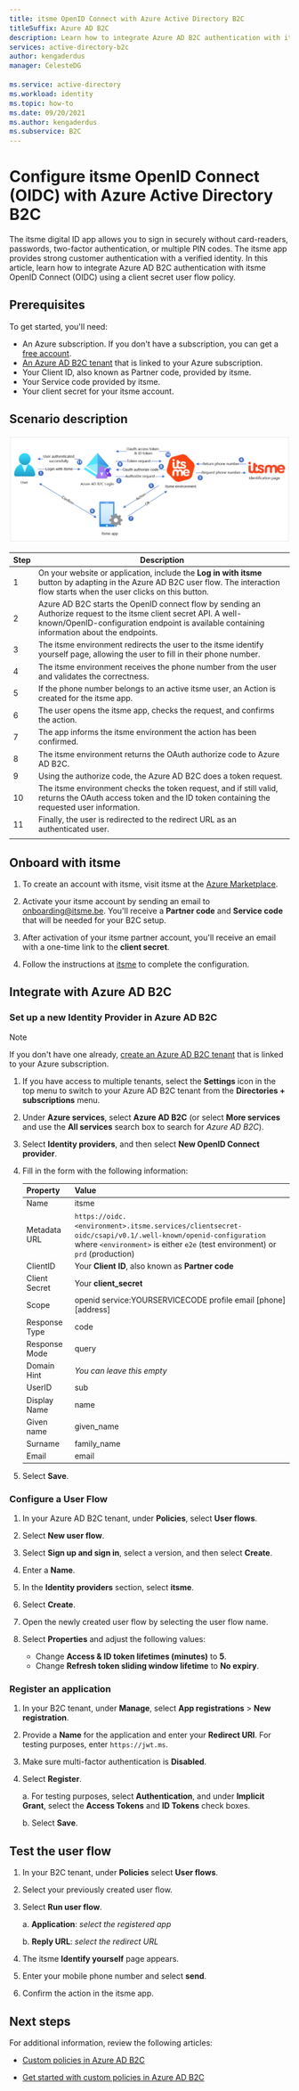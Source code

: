 ```yaml
---
title: itsme OpenID Connect with Azure Active Directory B2C
titleSuffix: Azure AD B2C
description: Learn how to integrate Azure AD B2C authentication with itsme OIDC using client_secret user flow policy. itsme is a digital ID app. It allows you to log in securely without card-readers, passwords, two-factor authentication, and multiple PIN codes.
services: active-directory-b2c
author: kengaderdus
manager: CelesteDG

ms.service: active-directory
ms.workload: identity
ms.topic: how-to
ms.date: 09/20/2021
ms.author: kengaderdus
ms.subservice: B2C
---
```


# Configure itsme OpenID Connect (OIDC) with Azure Active Directory B2C

The itsme digital ID app allows you to sign in securely without card-readers, passwords, two-factor authentication, or multiple PIN codes. The itsme app provides strong customer authentication with a verified identity. In this article, learn how to integrate Azure AD B2C authentication with itsme OpenID Connect (OIDC) using a client secret user flow policy.

## Prerequisites

To get started, you'll need:

* An Azure subscription. If you don't have a subscription, you can get a [free account](https://azure.microsoft.com/free/).
* [An Azure AD B2C tenant](tutorial-create-tenant.md) that is linked to your Azure subscription.
* Your Client ID, also known as Partner code, provided by itsme.
* Your Service code provided by itsme.
* Your client secret for your itsme account.

## Scenario description

![itsme architecture diagram](media/partner-itsme/itsme-architecture-diagram.png)

<!--
Please clarify step 1 in the description below - we don't have steps in this tutorial for "adapting in the Azure AD B2C Custom Policy- User Journeys" - should this be added somewhere?
-->

| Step | Description |
|------|------|
|1     | On your website or application, include the **Log in with itsme** button by adapting in the Azure AD B2C user flow. The interaction flow starts when the user clicks on this button.  |
|2     | Azure AD B2C starts the OpenID connect flow by sending an Authorize request to the itsme client secret API. A well-known/OpenID-configuration endpoint is available containing information about the endpoints.  |
|3     | The itsme environment redirects the user to the itsme identify yourself page, allowing the user to fill in their phone number.  |
|4     | The itsme environment receives the phone number from the user and validates the correctness.  |
|5     | If the phone number belongs to an active itsme user, an Action is created for the itsme app.  |
|6     | The user opens the itsme app, checks the request, and confirms the action.  |
|7     |  The app informs the itsme environment the action has been confirmed. |
|8     |  The itsme environment returns the OAuth authorize code to Azure AD B2C. |
|9     |  Using the authorize code, the Azure AD B2C does a token request. |
| 10 | The itsme environment checks the token request, and if still valid, returns the OAuth access token and the ID token containing the requested user information. |
| 11 | Finally, the user is redirected to the redirect URL as an authenticated user.  |
|   |   |

## Onboard with itsme

1. To create an account with itsme, visit itsme at the [Azure Marketplace](https://azuremarketplace.microsoft.com/marketplace).

1. Activate your itsme account by sending an email to onboarding@itsme.be. You'll receive a **Partner code** and **Service code** that will be needed for your B2C setup.

1. After activation of your itsme partner account, you'll receive an email with a one-time link to the **client secret**.

1. Follow the instructions at [itsme](https://www.itsme-id.com/en-BE/business) to complete the configuration.

## Integrate with Azure AD B2C

### Set up a new Identity Provider in Azure AD B2C

> [!NOTE]
> If you don't have one already, [create an Azure AD B2C tenant](tutorial-create-tenant.md) that is linked to your Azure subscription.

1. If you have access to multiple tenants, select the **Settings** icon in the top menu to switch to your Azure AD B2C tenant from the **Directories + subscriptions** menu.
1. Under **Azure services**, select **Azure AD B2C** (or select **More services** and use the **All services** search box to search for *Azure AD B2C*).
1. Select **Identity providers**, and then select **New OpenID Connect provider**.
1. Fill in the form with the following information:

   |Property | Value |
   |------------ |------- |
   | Name | itsme |
   | Metadata URL | `https://oidc.<environment>.itsme.services/clientsecret-oidc/csapi/v0.1/.well-known/openid-configuration` <br>where `<environment>` is either `e2e` (test environment) or `prd` (production)  |
   | ClientID     | Your **Client ID**, also known as **Partner code**  |
   | Client Secret | Your **client_secret** |
   | Scope  | openid service:YOURSERVICECODE profile email [phone] [address]  |
   |Response Type | code |
   |Response Mode | query |
   |Domain Hint | *You can leave this empty* |
   |UserID | sub |
   |Display Name | name |
   |Given name | given_name |
   |Surname | family_name |
   |Email | email|

1. Select **Save**.

### Configure a User Flow

1. In your Azure AD B2C tenant, under **Policies**, select **User flows**.

1. Select **New user flow**.

1. Select **Sign up and sign in**, select a version, and then select **Create**.

1. Enter a **Name**.

1. In the **Identity providers** section, select **itsme**.

1. Select **Create**.

1. Open the newly created user flow by selecting the user flow name.

1. Select **Properties** and adjust the following values:

   * Change **Access & ID token lifetimes (minutes)** to **5**.
   * Change **Refresh token sliding window lifetime** to **No expiry**.

### Register an application

1. In your B2C tenant, under **Manage**, select **App registrations** > **New registration**.

1. Provide a **Name** for the application and enter your **Redirect URI**. For testing purposes, enter `https://jwt.ms`.

1. Make sure multi-factor authentication is **Disabled**.

1. Select **Register**.

   a. For testing purposes, select **Authentication**, and under **Implicit Grant**, select the **Access Tokens** and **ID Tokens** check boxes.  

   b. Select **Save**.

## Test the user flow

1. In your B2C tenant, under **Policies** select **User flows**.

1. Select your previously created user flow.

1. Select **Run user flow**.

   a. **Application**: *select the registered app*

   b. **Reply URL**: *select the redirect URL*

1. The itsme **Identify yourself** page appears.  

1. Enter your mobile phone number and select **send**.

1. Confirm the action in the itsme app.

## Next steps

For additional information, review the following articles:

* [Custom policies in Azure AD B2C](custom-policy-overview.md)

* [Get started with custom policies in Azure AD B2C](tutorial-create-user-flows.md?pivots=b2c-custom-policy)
